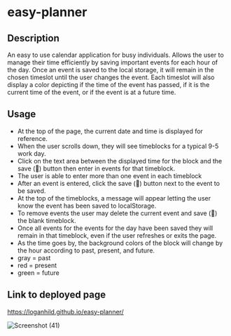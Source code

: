 # easy-planner

## Description
An easy to use calendar application for busy individuals. Allows the user to manage their time efficiently by saving important events for each hour of the day. Once an event is saved to the local storage, it will remain in the chosen timeslot until the user changes the event. Each timeslot will also display a color depicting if the time of the event has passed, if it is the current time of the event, or if the event is at a future time. 

## Usage
* At the top of the page, the current date and time is displayed for reference.
* When the user scrolls down, they will see timeblocks for a typical 9-5 work day.
* Click on the text area between the displayed time for the block and the save (💾) button then enter in events for that timeblock.
* The user is able to enter more than one event in each timeblock
* After an event is entered, click the save (💾) button next to the event to be saved.
* At the top of the timeblocks, a message will appear letting the user know the event has been saved to localStorage.
* To remove events the user may delete the current event and save (💾) the blank timeblock.
* Once all events for the events for the day have been saved they will remain in that timeblock, even if the user refreshes or exits the page.
* As the time goes by, the background colors of the block will change by the hour according to past, present, and future.
* gray = past
* red = present
* green = future
## Link to deployed page
https://loganhild.github.io/easy-planner/

![Screenshot (41)](https://user-images.githubusercontent.com/82903685/126584885-e78fb6c5-eba6-40aa-bdd2-794206557c24.png)
